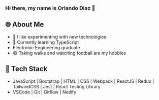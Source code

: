 ### Hi there, my name is Orlando Diaz 👋

<!--
**ditod1/ditod1** is a ✨ _special_ ✨ repository because its `README.md` (this file) appears on your GitHub profile.

Here are some ideas to get you started:

- 🔭 I’m currently working on ...
- 🌱 I’m currently learning ...
- 👯 I’m looking to collaborate on ...
- 🤔 I’m looking for help with ...
- 💬 Ask me about ...
- 📫 How to reach me: ...
- 😄 Pronouns: ...
- ⚡ Fun fact: ...
-->

## 🌐 About Me <a name="built-with"></a>
  <ul>
    <li>🌱 I like experimenting with new technologies</li>
    <li>🔭 Currently learning TypeScript</li>
    <li>Electronic Engineering graduate</li>
    <li>😄 Taking walks and watching football are my hobbies</li>
  </ul>
  
## 🔨 Tech Stack <a name="built-with"></a>
  <ul>
	   <li>JavaScript | Bootstrap | HTML | CSS | Webpack | ReactJS | Redux | TailwindCSS | Jest | React Testing Library  </li>
	   <li>VSCode | Git | Gitflow | Netlify</li>
  </ul>
